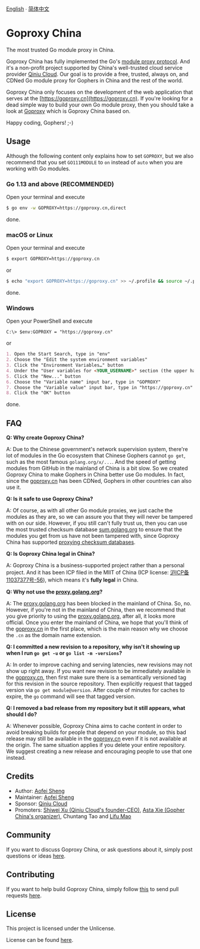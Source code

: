 [English](README.md) ∙ [简体中文](README.zh-CN.md)

# Goproxy China

The most trusted Go module proxy in China.

Goproxy China has fully implemented the Go's
[module proxy protocol](https://golang.org/cmd/go/#hdr-Module_proxy_protocol).
And it's a non-profit project supported by China's well-trusted cloud service
provider [Qiniu Cloud](https://www.qiniu.com). Our goal is to provide a free,
trusted, always on, and CDNed Go module proxy for Gophers in China and the rest
of the world.

Goproxy China only focuses on the development of the web application
that serves at the [https://goproxy.cn](https://goproxy.cn). If you're looking
for a dead simple way to build your own Go module proxy, then you should take a
look at [Goproxy](https://github.com/goproxy/goproxy) which is Goproxy China
based on.

Happy coding, Gophers! ;-)

## Usage

Although the following content only explains how to set `GOPROXY`, but we also
recommend that you set `GO111MODULE` to `on` instead of `auto` when you are
working with Go modules.

### Go 1.13 and above (RECOMMENDED)

Open your terminal and execute

```bash
$ go env -w GOPROXY=https://goproxy.cn,direct
```

done.

### macOS or Linux

Open your terminal and execute

```bash
$ export GOPROXY=https://goproxy.cn
```

or

```bash
$ echo "export GOPROXY=https://goproxy.cn" >> ~/.profile && source ~/.profile
```

done.

### Windows

Open your PowerShell and execute

```poweshell
C:\> $env:GOPROXY = "https://goproxy.cn"
```

or

```md
1. Open the Start Search, type in "env"
2. Choose the "Edit the system environment variables"
3. Click the "Environment Variables…" button
4. Under the "User variables for <YOUR_USERNAME>" section (the upper half)
5. Click the "New..." button
6. Choose the "Variable name" input bar, type in "GOPROXY"
7. Choose the "Variable value" input bar, type in "https://goproxy.cn"
8. Click the "OK" button
```

done.

## FAQ

**Q: Why create Goproxy China?**

A: Due to the Chinese government's network supervision system, there're lot of
modules in the Go ecosystem that Chinese Gophers cannot `go get`, such as the
most famous `golang.org/x/...`. And the speed of getting modules from GitHub in
the mainland of China is a bit slow. So we created Goproxy China to make Gophers
in China better use Go modules. In fact, since the
[goproxy.cn](https://goproxy.cn) has been CDNed, Gophers in other countries can
also use it.

**Q: Is it safe to use Goproxy China?**

A: Of course, as with all other Go module proxies, we just cache the modules as
they are, so we can assure you that they will never be tampered with on our
side. However, if you still can't fully trust us, then you can use the most
trusted checksum database [sum.golang.org](https://sum.golang.org) to ensure
that the modules you get from us have not been tampered with, since Goproxy
China has supported
[proxying checksum databases](https://go.googlesource.com/proposal/+/master/design/25530-sumdb.md#proxying-a-checksum-database).

**Q: Is Goproxy China legal in China?**

A: Goproxy China is a business-supported project rather than a personal project.
And it has been ICP filed in the MIIT of China (ICP license:
[沪ICP备11037377号-56](http://beian.miit.gov.cn)), which means it's **fully
legal** in China.

**Q: Why not use the [proxy.golang.org](https://proxy.golang.org)?**

A: The [proxy.golang.org](https://proxy.golang.org) has been blocked in the
mainland of China. So, no. However, if you're not in the mainland of China, then
we recommend that you give priority to using the
[proxy.golang.org](https://proxy.golang.org), after all, it looks more official.
Once you enter the mainland of China, we hope that you'll think of the
[goproxy.cn](https://goproxy.cn) in the first place, which is the main reason
why we choose the `.cn` as the domain name extension.

**Q: I committed a new revision to a repository, why isn't it showing up when I
run `go get -u` or `go list -m -versions`?**

A: In order to improve caching and serving latencies, new revisions may not show
up right away. If you want new revision to be immediately available in the
[goproxy.cn](https://goproxy.cn), then first make sure there is a semantically
versioned tag for this revision in the source repository. Then explicitly
request that tagged version via `go get module@version`. After couple of minutes
for caches to expire, the `go` command will see that tagged version.

**Q: I removed a bad release from my repository but it still appears, what
should I do?**

A: Whenever possible, Goproxy China aims to cache content in order to avoid
breaking builds for people that depend on your module, so this bad release may
still be available in the [goproxy.cn](https://goproxy.cn) even if it is not
available at the origin. The same situation applies if you delete your entire
repository. We suggest creating a new release and encouraging people to use that
one instead.

## Credits

* Author: [Aofei Sheng](https://aofeisheng.com)
* Maintainer: [Aofei Sheng](https://aofeisheng.com)
* Sponsor: [Qiniu Cloud](https://www.qiniu.com)
* Promoters: [Shiwei Xu (Qiniu Cloud's founder-CEO)](https://baike.baidu.com/item/许式伟), [Asta Xie (Gopher China's organizer)](https://github.com/astaxie), Chuntang Tao and [Lifu Mao](https://github.com/forrest-mao)

## Community

If you want to discuss Goproxy China, or ask questions about it, simply post
questions or ideas [here](https://github.com/goproxy/goproxy.cn/issues).

## Contributing

If you want to help build Goproxy China, simply follow
[this](https://github.com/goproxy/goproxy.cn/wiki/Contributing) to send pull
requests [here](https://github.com/goproxy/goproxy.cn/pulls).

## License

This project is licensed under the Unlicense.

License can be found [here](LICENSE).
